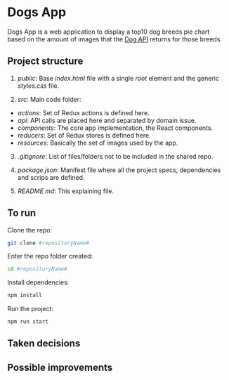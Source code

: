 # Dogs App

Dogs App is a web application to display a top10 dog breeds pie chart based on the amount of images that the [Dog API](https://dog.ceo/dog-api/documentation/) returns for those breeds.

## Project structure

1. _public_: Base _index.html_ file with a single _root_ element and the generic _styles.css_ file.

2. _src_: Main code folder:

* _actions_: Set of Redux actions is defined here.
* _api_: API calls are placed here and separated by domain issue. 
* _components_: The core app implementation, the React components. 
* _reducers_: Set of Redux stores is defined here.
* _resources_: Basically the set of images used by the app. 

3. _.gitignore_: List of files/folders not to be included in the shared repo.

4. _package.json_: Manifest file where all the project specs, dependencies and scrips are defined.

5. _README.md_: This explaining file.

## To run

Clone the repo:
```bash
git clone #repositoryName#
```
Enter the repo folder created:
```bash
cd #repositoryName#
```
Install dependencies:
```bash
npm install
```
Run the project:
```bash
npm run start
```

## Taken decisions

## Possible improvements



